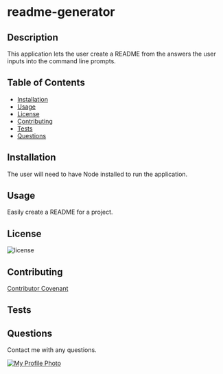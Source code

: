 # readme-generator

## Description 

This application lets the user create a README from the answers the user inputs into the command line prompts.

## Table of Contents

* [Installation](#installation)
* [Usage](#usage)
* [License](#license)
* [Contributing](#contributing)
* [Tests](#tests)
* [Questions](#questions)


## Installation

The user will need to have Node installed to run the application.


## Usage 

Easily create a README for a project.


## License
![license](https://img.shields.io/badge/license-NPM-blue)


## Contributing

[Contributor Covenant](https://www.contributor-covenant.org/)

## Tests


##  Questions

Contact me with any questions.

[![My Profile Photo](https://github.com/nbkim89.png)](https://github.com/nbkim89)